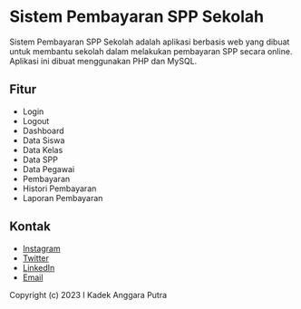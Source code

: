 # Sistem Pembayaran SPP Sekolah

Sistem Pembayaran SPP Sekolah adalah aplikasi berbasis web yang dibuat untuk membantu sekolah dalam melakukan pembayaran SPP secara online. Aplikasi ini dibuat menggunakan PHP dan MySQL.

## Fitur

- Login
- Logout
- Dashboard
- Data Siswa
- Data Kelas
- Data SPP
- Data Pegawai
- Pembayaran
- Histori Pembayaran
- Laporan Pembayaran

## Kontak

- [Instagram](https://instagram.com/anggara.ptra)
- [Twitter](https://twitter.com/anggara_ptra)
- [LinkedIn](https://www.linkedin.com/in/i-kadek-anggara-putra/)
- [Email](kadekanggaraptra@gmail.com)

Copyright (c) 2023 I Kadek Anggara Putra
